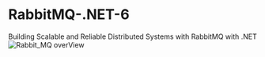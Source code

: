 # RabbitMQ-.NET-6
Building Scalable and Reliable Distributed Systems with RabbitMQ with .NET 
![Rabbit_MQ overView](https://github.com/user-attachments/assets/f61f4f04-35a1-4cfc-ad23-9741f0dfa6fd)
